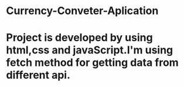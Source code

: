 ﻿# Currency-Conveter-Aplication
# Project is developed by using html,css and javaScript.I'm using fetch method for getting data from different api.
